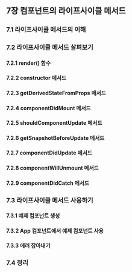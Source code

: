 ## 7장 컴포넌트의 라이프사이클 메서드
### 7.1 라이프사이클 메서드의 이해
### 7.2 라이프사이클 메서드 살펴보기
#### 7.2.1 render() 함수
#### 7.2.2 constructor 메서드
#### 7.2.3 getDerivedStateFromProps 메서드
#### 7.2.4 componentDidMount 메서드
#### 7.2.5 shouldComponentUpdate 메서드
#### 7.2.6 getSnapshotBeforeUpdate 메서드
#### 7.2.7 componentDidUpdate 메서드
#### 7.2.8 componentWillUnmount 메서드
#### 7.2.9 componentDidCatch 메서드
### 7.3 라이프사이클 메서드 사용하기
#### 7.3.1 예제 컴포넌트 생성
#### 7.3.2 App 컴포넌트에서 예제 컴포넌트 사용
#### 7.3.3 에러 잡아내기
### 7.4 정리